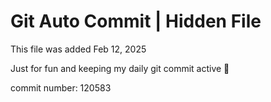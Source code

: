 # Git Auto Commit | Hidden File

This file was added Feb 12, 2025

Just for fun and keeping my daily git commit active 🤪

commit number: 120583
